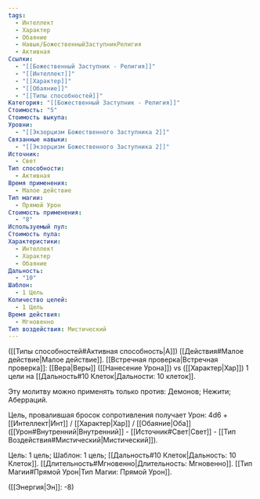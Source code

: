 ```yaml
---
tags:
  - Интеллект
  - Характер
  - Обаяние
  - Навык/БожественныйЗаступникРелигия
  - Активная
Ссылки:
  - "[[Божественный Заступник - Религия]]"
  - "[[Интеллект]]"
  - "[[Характер]]"
  - "[[Обаяние]]"
  - "[[Типы способностей]]"
Категория: "[[Божественный Заступник - Религия]]"
Стоимость: "5"
Стоимость выкупа: 
Уровни:
  - "[[Экзорцизм Божественного Заступника 2]]"
Связанные навыки:
  - "[[Экзорцизм Божественного Заступника 2]]"
Источник:
  - Свет
Тип способности:
  - Активная
Время применения:
  - Малое действие
Тип магии:
  - Прямой Урон
Стоимость применения:
  - "8"
Используемый пул: 
Стоимость пула: 
Характеристики:
  - Интеллект
  - Характер
  - Обаяние
Дальность:
  - "10"
Шаблон:
  - 1 Цель
Количество целей:
  - 1 Цель
Время действия:
  - Мгновенно
Тип воздействия: Мистический
---
```

([[Типы способностей#Активная способность|А]]) [[Действия#Малое действие|Малое действие]]. [[Встречная проверка|Встречная проверка]]: [[Вера|Веры]] ([[Нанесение Урона]]) vs ([[Характер|Хар]]) 1 цели на [[Дальность#10 Клеток|Дальности: 10 клеток]]. 

Эту молитву можно применять только против: Демонов; Нежити; Аберраций.

Цель, провалившая бросок сопротивления получает Урон: 4d6 + [[Интеллект|Инт]] / [[Характер|Хар]] / [[Обаяние|Оба]] ([[Урон#Внутренний|Внутренний]] - [[Источник#Свет|Свет]] - [[Тип Воздействия#Мистический|Мистический]]).

Цель: 1 цель; Шаблон: 1 цель; [[Дальность#10 Клеток|Дальность: 10 Клеток]]. [[Длительность#Мгновенно|Длительность: Мгновенно]]. [[Тип Магии#Прямой Урон|Тип Магии: Прямой Урон]].

([[Энергия|Эн]]: -8)